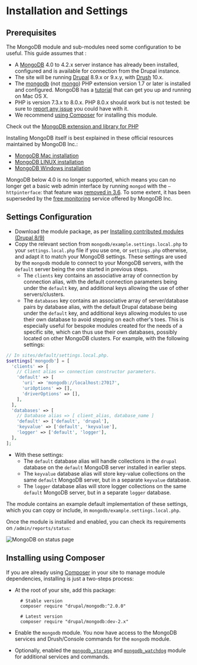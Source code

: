# Installation and Settings
## Prerequisites

The MongoDB module and sub-modules need some configuration to be useful. This
guide assumes that :

* A [MongoDB][download] 4.0 to 4.2.x server instance has already been installed,
  configured and is available for connection from the Drupal instance.
* The site will be running [Drupal][drupal] 8.9.x or 9.x.y, with [Drush][drush]
  10.x.
* The [mongodb][mongodb] (not [mongo][mongo]) PHP extension version 1.7 or
  later is installed and configured. MongoDB has a [tutorial](https://www.mongodb.com/developer/languages/php/php-setup/#installing-the-php-extension) that can get you up and running on Mac OS X.
* PHP is version 7.3.x to 8.0.x. PHP 8.0.x should work but is not tested: be sure
  to [report any issue][report] you could have with it.
* We recommend [using Composer](#installing-using-composer) for installing this
  module.

Check out the [MongoDB extension and library for PHP][PHPMongoDBlib]

Installing MongoDB itself is best explained in these official resources
maintained by MongoDB Inc.:

   * [MongoDB Mac installation][MongoDBMac]
   * [MongoDB LINUX installation][MongoDBLinux]
   * [MongoDB Windows installation][MongoDBWindows]

MongoDB below 4.0 is no longer supported, which means you can no longer get
a basic web admin interface by running `mongod` with the `–httpinterface`: that
feature was [removed in 3.6][removedhttp]. To some extent, it has been superseded
by the [free monitoring][freemonitoring] service offered by MongoDB Inc.

[download]: https://www.mongodb.org/downloads
[drupal]: https://www.drupal.org/download
[drush]: https://www.drush.org/
[php]: http://php.net/downloads.php
[mongo]: http://php.net/mongo
[mongodb]: http://php.net/mongodb
[report]: https://www.drupal.org/node/add/project-issue/mongodb
[PHPMongoDBlib]: https://github.com/mongodb/mongo-php-library
[MongoDBMac]: https://docs.mongodb.com/manual/tutorial/install-mongodb-on-os-x/
[MongoDBLinux]: https://docs.mongodb.com/manual/administration/install-on-linux/
[MongoDBWindows]: https://docs.mongodb.com/manual/tutorial/install-mongodb-on-windows/
[removedhttp]: https://docs.mongodb.com/manual/release-notes/3.6-compatibility/#http-interface-and-rest-api
[freemonitoring]: https://docs.mongodb.com/manual/administration/free-monitoring/


## Settings Configuration

* Download the module package, as per
  [Installing contributed modules (Drupal 8/9)][install]
* Copy the relevant section from `mongodb/example.settings.local.php` to your
  `settings.local.php` file if you use one, or `settings.php` otherwise,
  and adapt it to match your MongoDB settings. These settings are used by the
  `mongodb` module to connect to your MongoDB servers, with the `default` server
  being the one started in previous steps.
  * The `clients` key contains an associative array of connection by
    connection alias, with the default connection parameters being under the
    `default` key, and additional keys allowing the use of other
    servers/clusters.
  * The `databases` key contains an associative array of server/database pairs
    by database alias, with the default Drupal database being under the
    `default` key, and additional keys allowing modules to use their own
    database to avoid stepping on each other's toes. This is especially useful
    for bespoke modules created for the needs of a specific site, which can thus
    use their own databases, possibly located on other MongoDB clusters.
    For example, with the following settings:

```php
// In sites/default/settings.local.php.
$settings['mongodb'] = [
  'clients' => [
    // Client alias => connection constructor parameters.
    'default' => [
      'uri' => 'mongodb://localhost:27017',
      'uriOptions' => [],
      'driverOptions' => [],
    ],
  ],
  'databases' => [
    // Database alias => [ client_alias, database_name ]
    'default' => ['default', 'drupal'],
    'keyvalue' => ['default', 'keyvalue'],
    'logger' => ['default', 'logger'],
  ],
];
```
  * With these settings:
    * The `default` database alias will handle collections in the `drupal`
      database on the `default` MongoDB server installed in earlier steps.
    * The `keyvalue` database alias will store key-value collections on the
      same `default` MongoDB server, but in a separate `keyvalue` database.
    * The `logger` database alias will store logger collections on the same
      `default` MongoDB server, but in a separate `logger` database.

The module contains an example default implementation of these settings, which
you can copy or include, in `mongodb/example.settings.local.php`.

Once the module is installed and enabled, you can check its requirements on
`/admin/reports/status`:

![MongoDB on status page](images/mongodb-requirements.png)


## Installing using Composer

If you are already using [Composer][composer] in your site to manage module
dependencies, installing is just a two-steps process:

* At the root of your site, add this package:

        # Stable version
        composer require "drupal/mongodb:^2.0.0"

        # Latest version
        composer require "drupal/mongodb:dev-2.x"

* Enable the `mongodb` module. You now have access to the MongoDB services and
  Drush/Console commands for the `mongodb` module.
* Optionally, enabled the [`mongodb_storage`](modules/mongodb_storage.md) and
  [`mongodb_watchdog`](modules/mongodb_watchdog.md) module for
  additional services and commands.

[composer]: https://www.drupal.org/docs/develop/using-composer/using-composer-to-manage-drupal-site-dependencies
[install]: https://www.drupal.org/docs/8/extending-drupal-8/installing-drupal-8-modules
